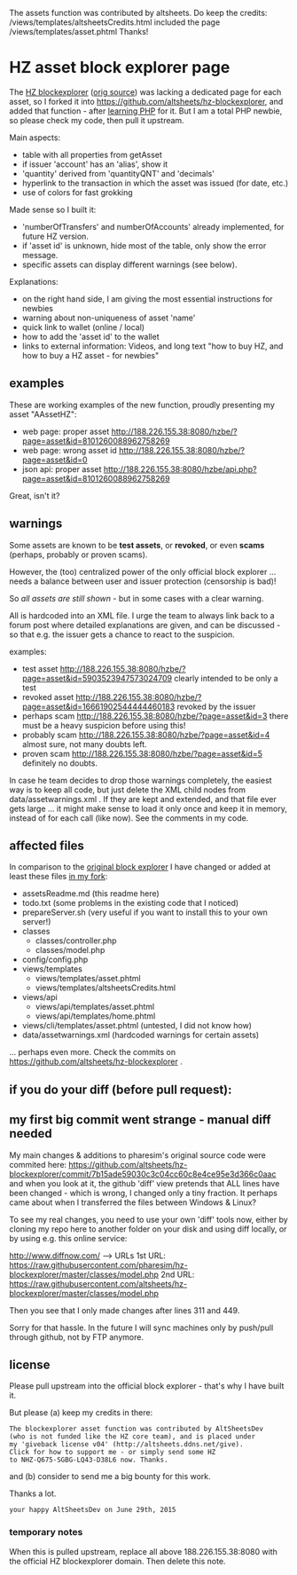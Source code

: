 The assets function was contributed by altsheets. Do keep the credits:
/views/templates/altsheetsCredits.html  included the page
/views/templates/asset.phtml Thanks!

# HZ asset block explorer page
The [HZ blockexplorer](https://explorer.horizonplatform.io) ([orig source](https://github.com/pharesim/hz-blockexplorer)) was lacking a dedicated page for each asset, so I forked it into https://github.com/altsheets/hz-blockexplorer, and added that function - after [learning PHP](https://twitter.com/altsheets/status/615379388679483392) for it. But I am a total PHP newbie, so please check my code, then pull it upstream.

Main aspects:
* table with all properties from getAsset
* if issuer 'account' has an 'alias', show it
* 'quantity' derived from 'quantityQNT' and 'decimals'
* hyperlink to the transaction in which the asset was issued (for date, etc.)
* use of colors for fast grokking

Made sense so I built it:
* 'numberOfTransfers' and numberOfAccounts' already implemented, for future HZ version.
* if 'asset id' is unknown, hide most of the table, only show the error message. 
* specific assets can display different warnings (see below).

Explanations:
* on the right hand side, I am giving the most essential instructions for newbies
* warning about non-uniqueness of asset 'name'
* quick link to wallet (online / local)
* how to add the 'asset id' to the wallet
* links to external information: Videos, and long text "how to buy HZ, and how to buy a HZ asset - for newbies"

## examples

These are working examples of the new function, proudly presenting my asset "AAssetHZ":

* web page: proper asset http://188.226.155.38:8080/hzbe/?page=asset&id=8101260088962758269
* web page: wrong asset id http://188.226.155.38:8080/hzbe/?page=asset&id=0
* json api: proper asset http://188.226.155.38:8080/hzbe/api.php?page=asset&id=8101260088962758269

Great, isn't it?

## warnings
Some assets are known to be **test assets**, or **revoked**, or even **scams** (perhaps, probably or proven scams). 

However, the (too) centralized power of the only official block explorer ... needs a balance between user and issuer protection (censorship is bad)!  

So *all assets are still shown* - but in some cases with a clear warning.

All is hardcoded into an XML file. I urge the team to always link back to a forum post where detailed explanations are given, and can be discussed - so that e.g. the issuer gets a chance to react to the suspicion.  

examples:
* test asset http://188.226.155.38:8080/hzbe/?page=asset&id=5903523947573024709 clearly intended to be only a test
* revoked asset  http://188.226.155.38:8080/hzbe/?page=asset&id=16661902544444460183 revoked by the issuer
* perhaps scam http://188.226.155.38:8080/hzbe/?page=asset&id=3 there must be a heavy suspicion before using this!
* probably scam http://188.226.155.38:8080/hzbe/?page=asset&id=4 almost sure, not many doubts left. 
* proven scam http://188.226.155.38:8080/hzbe/?page=asset&id=5 definitely no doubts.

In case he team decides to drop those warnings completely, the easiest way is to keep all code, but just delete the XML child nodes from data/assetwarnings.xml . If they are kept and extended, and that file ever gets large ... it might make sense to load it only once and keep it in memory, instead of for each call (like now). See the comments in my code. 

## affected files
In comparison to the [original block explorer](https://github.com/pharesim/hz-blockexplorer) I have changed or added at least these files [in my fork](https://github.com/altsheets/hz-blockexplorer): 

* assetsReadme.md (this readme here)
* todo.txt (some problems in the existing code that I noticed)
* prepareServer.sh (very useful if you want to install this to your own server!)
* classes
  * classes/controller.php
  * classes/model.php
* config/config.php
* views/templates
  * views/templates/asset.phtml
  * views/templates/altsheetsCredits.html
* views/api
  * views/api/templates/asset.phtml
  * views/api/templates/home.phtml
* views/cli/templates/asset.phtml (untested, I did not know how)
* data/assetwarnings.xml (hardcoded warnings for certain assets)

... perhaps even more. Check the commits on https://github.com/altsheets/hz-blockexplorer .

## if you do your diff (before pull request): 
## my first big commit went strange - manual diff needed
My main changes & additions to pharesim's original source code were commited here: https://github.com/altsheets/hz-blockexplorer/commit/7b15ade59030c3c04cc60c8e4ce95e3d366c0aac and when you look at it, the github 'diff' view pretends that ALL lines have been changed - which is wrong, I changed only a tiny fraction. It perhaps came about when I transferred the files between Windows & Linux?

To see my real changes, you need to use your own 'diff' tools now, either by cloning my repo here to another folder on your disk and using diff locally, or by using e.g. this online service:

http://www.diffnow.com/ --> URLs
1st URL: https://raw.githubusercontent.com/pharesim/hz-blockexplorer/master/classes/model.php
2nd URL: https://raw.githubusercontent.com/altsheets/hz-blockexplorer/master/classes/model.php

Then you see that I only made changes after lines 311 and 449.

Sorry for that hassle. In the future I will sync machines only by push/pull through github, not by FTP anymore. 
 
 
## license
Please pull upstream into the official block explorer - that's why I have built it.

But please (a) keep my credits in there: 

    The blockexplorer asset function was contributed by AltSheetsDev 
    (who is not funded like the HZ core team), and is placed under 
    my 'giveback license v04' (http://altsheets.ddns.net/give).
    Click for how to support me - or simply send some HZ 
    to NHZ-Q675-SGBG-LQ43-D38L6 now. Thanks.

and (b) consider to send me a big bounty for this work.

Thanks a lot.

    your happy AltSheetsDev on June 29th, 2015
       

### temporary notes
When this is pulled upstream, replace all above 188.226.155.38:8080 with the official HZ blockexplorer domain. Then delete this note.
